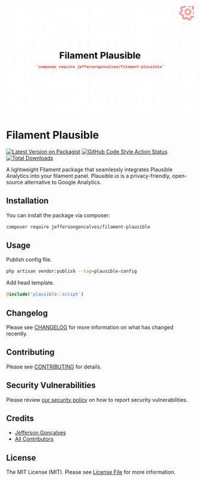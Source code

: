 <div class="filament-hidden">

![Filament Plausible](https://raw.githubusercontent.com/jeffersongoncalves/filament-plausible/master/art/jeffersongoncalves-filament-plausible.png)

</div>

# Filament Plausible

[![Latest Version on Packagist](https://img.shields.io/packagist/v/jeffersongoncalves/filament-plausible.svg?style=flat-square)](https://packagist.org/packages/jeffersongoncalves/filament-plausible)
[![GitHub Code Style Action Status](https://img.shields.io/github/actions/workflow/status/jeffersongoncalves/filament-plausible/fix-php-code-style-issues.yml?branch=master&label=code%20style&style=flat-square)](https://github.com/jeffersongoncalves/filament-plausible/actions?query=workflow%3A"Fix+PHP+code+styling"+branch%3Amaster)
[![Total Downloads](https://img.shields.io/packagist/dt/jeffersongoncalves/filament-plausible.svg?style=flat-square)](https://packagist.org/packages/jeffersongoncalves/filament-plausible)

A lightweight Filament package that seamlessly integrates Plausible Analytics into your filament panel. Plausible.io is a privacy-friendly, open-source alternative to Google Analytics.

## Installation

You can install the package via composer:

```bash
composer require jeffersongoncalves/filament-plausible
```

## Usage

Publish config file.

```bash
php artisan vendor:publish --tag=plausible-config
```

Add head template.

```php
@include('plausible::script')
```

## Changelog

Please see [CHANGELOG](CHANGELOG.md) for more information on what has changed recently.

## Contributing

Please see [CONTRIBUTING](.github/CONTRIBUTING.md) for details.

## Security Vulnerabilities

Please review [our security policy](../../security/policy) on how to report security vulnerabilities.

## Credits

- [Jèfferson Gonçalves](https://github.com/jeffersongoncalves)
- [All Contributors](../../contributors)

## License

The MIT License (MIT). Please see [License File](LICENSE.md) for more information.
